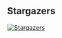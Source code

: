 ## Stargazers

[![Stargazers](https://starchart.cc/stacksjs/besting.svg?variant=adaptive)](https://starchart.cc/stacksjs/besting)
